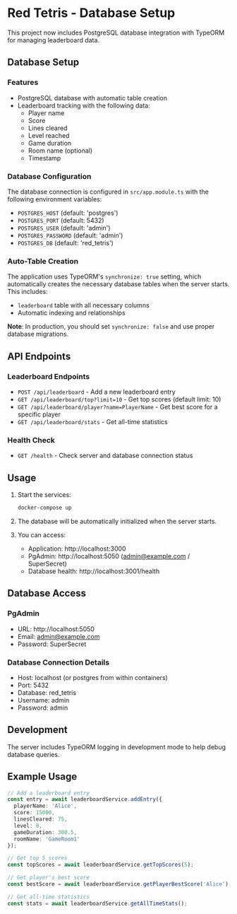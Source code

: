 # Red Tetris - Database Setup

This project now includes PostgreSQL database integration with TypeORM for managing leaderboard data.

## Database Setup

### Features
- PostgreSQL database with automatic table creation
- Leaderboard tracking with the following data:
  - Player name
  - Score
  - Lines cleared
  - Level reached
  - Game duration
  - Room name (optional)
  - Timestamp

### Database Configuration

The database connection is configured in `src/app.module.ts` with the following environment variables:

- `POSTGRES_HOST` (default: 'postgres')
- `POSTGRES_PORT` (default: 5432)
- `POSTGRES_USER` (default: 'admin')
- `POSTGRES_PASSWORD` (default: 'admin')
- `POSTGRES_DB` (default: 'red_tetris')

### Auto-Table Creation

The application uses TypeORM's `synchronize: true` setting, which automatically creates the necessary database tables when the server starts. This includes:

- `leaderboard` table with all necessary columns
- Automatic indexing and relationships

**Note**: In production, you should set `synchronize: false` and use proper database migrations.

## API Endpoints

### Leaderboard Endpoints

- `POST /api/leaderboard` - Add a new leaderboard entry
- `GET /api/leaderboard/top?limit=10` - Get top scores (default limit: 10)
- `GET /api/leaderboard/player?name=PlayerName` - Get best score for a specific player
- `GET /api/leaderboard/stats` - Get all-time statistics

### Health Check

- `GET /health` - Check server and database connection status

## Usage

1. Start the services:
   ```bash
   docker-compose up
   ```

2. The database will be automatically initialized when the server starts.

3. You can access:
   - Application: http://localhost:3000
   - PgAdmin: http://localhost:5050 (admin@example.com / SuperSecret)
   - Database health: http://localhost:3001/health

## Database Access

### PgAdmin
- URL: http://localhost:5050
- Email: admin@example.com
- Password: SuperSecret

### Database Connection Details
- Host: localhost (or postgres from within containers)
- Port: 5432
- Database: red_tetris
- Username: admin
- Password: admin

## Development

The server includes TypeORM logging in development mode to help debug database queries.

## Example Usage

```typescript
// Add a leaderboard entry
const entry = await leaderboardService.addEntry({
  playerName: 'Alice',
  score: 15000,
  linesCleared: 75,
  level: 8,
  gameDuration: 300.5,
  roomName: 'GameRoom1'
});

// Get top 5 scores
const topScores = await leaderboardService.getTopScores(5);

// Get player's best score
const bestScore = await leaderboardService.getPlayerBestScore('Alice');

// Get all-time statistics
const stats = await leaderboardService.getAllTimeStats();
```
